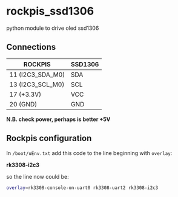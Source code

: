 # rockpis_ssd1306
python module to drive oled ssd1306

## Connections

| ROCKPIS          | SSD1306 |
| ---------------- | ------- |
| 11 (I2C3_SDA_M0) | SDA     |
| 13 (I2C3_SCL_M0) | SCL     |
| 17 (+3.3V)       | VCC     |
| 20 (GND)         | GND     |

**N.B. check power, perhaps is better +5V**

## Rockpis configuration

In `/boot/uEnv.txt` add this code to the line beginning with `overlay`:

**rk3308-i2c3**

so the line now could be:

```bash
overlay=rk3308-console-on-uart0 rk3308-uart2 rk3308-i2c3
```
